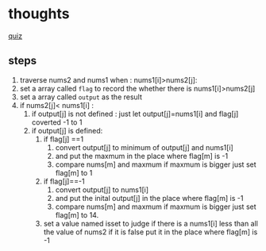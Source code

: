 <!--
 * @Author: SoChichung
 * @Date: 2022-10-08 12:04:23
 * @LastEditors: SoChichung
 * @LastEditTime: 2022-10-10 14:14:31
 * @Description:
 *
 * Copyright (c) 2022 by SoChichung ddeadwings@gmail.com, All Rights Reserved.
-->

# thoughts

[quiz](https://leetcode.cn/problems/advantage-shuffle/)

## steps

1. traverse nums2 and nums1 when : nums1[i]>nums2[j]:
2. set a array called `flag` to record the whether there is nums1[i]>nums2[j]
3. set a array called `output` as the result
4. if nums2[j]< nums1[i] :
   1. if output[j] is not defined :
      just let output[j]=nums1[i] and flag[j] coverted -1 to 1
   2. if output[j] is defined:
      1. if flag[j] ==1
         1. convert output[j] to minimum of output[j] and nums1[i]
         2. and put the maxmum in the place where flag[m] is -1
         3. compare nums[m] and maxmum if maxmum is bigger just set flag[m] to 1
      2. if flag[j]==-1
         1. convert output[j] to nums1[i]
         2. and put the inital output[j] in the place where flag[m] is -1
         3. compare nums[m] and maxmum if maxmum is bigger just set flag[m] to 14.
      3. set a value named isset to judge if there is a nums1[i] less than all the value of nums2 if it is false put it in the place where flag[m] is -1
